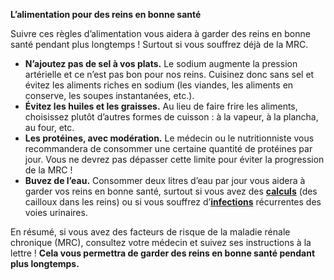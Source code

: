 **L’alimentation pour des reins en bonne santé**

Suivre ces règles d’alimentation vous aidera à garder des reins en bonne santé pendant plus longtemps ! Surtout si vous souffrez déjà de la MRC.

- **N’ajoutez pas de sel à vos plats.** Le sodium augmente la pression artérielle et ce n’est pas bon pour nos reins. Cuisinez donc sans sel et évitez les aliments riches en sodium (les viandes, les aliments en conserve, les soupes instantanées, etc.).
- **Évitez les huiles et les graisses.** Au lieu de faire frire les aliments, choisissez plutôt d’autres formes de cuisson : à la vapeur, à la plancha, au four, etc.
- **Les protéines, avec modération.** Le médecin ou le nutritionniste vous recommandera de consommer une certaine quantité de protéines par jour. Vous ne devrez pas dépasser cette limite pour éviter la progression de la MRC !
- **Buvez de l’eau.** Consommer deux litres d’eau par jour vous aidera à garder vos reins en bonne santé, surtout si vous avez des **[calculs](https://amelioretasante.com/eviter-les-calculs-dans-la-vesicule-biliaire/)** (des cailloux dans les reins) ou si vous souffrez d’**[infections](https://amelioretasante.com/comment-prevenir-les-infections-urinaires-chez-les-femmes/)** récurrentes des voies urinaires.

En résumé, si vous avez des facteurs de risque de la maladie rénale chronique (MRC), consultez votre médecin et suivez ses instructions à la lettre ! **Cela vous permettra de garder des reins en bonne santé pendant plus longtemps.**